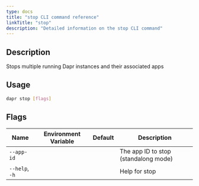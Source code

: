 ```yaml
---
type: docs
title: "stop CLI command reference"
linkTitle: "stop"
description: "Detailed information on the stop CLI command"
---
```


## Description

Stops multiple running Dapr instances and their associated apps

## Usage

```bash
dapr stop [flags]
```

## Flags

| Name | Environment Variable | Default | Description
| --- | --- | --- | --- |
| `--app-id` | | | The app ID to stop (standalong mode) |
| `--help`, `-h` | | | Help for stop |
